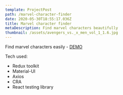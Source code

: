 ```yaml
---
template: ProjectPost
path: /marvel-character-finder
date: 2020-05-30T18:55:17.036Z
title: Marvel character finder
metaDescription: Find marvel characters beautifully
thumbnail: /assets/avengers_vs._x_men_vol_1_1.6.jpg
---
```

Find marvel characters easily - [DEMO](https://marvel-character-finder.now.sh)

Tech used:

* Redux toolkit
* Material-UI
* Axios
* CRA
* React testing library